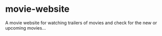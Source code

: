 # movie-website
A movie website for watching trailers of movies and check for the new or upcoming movies...
